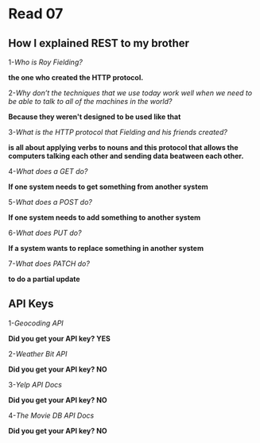 # Read 07

## How I explained REST to my brother

1-*Who is Roy Fielding?*

**the one who created the HTTP protocol.**

2-*Why don’t the techniques that we use today work well when we need to be able to talk to all of the machines in the world?*

**Because they weren't designed to be used like that**

3-*What is the HTTP protocol that Fielding and his friends created?*

**is all about applying verbs to nouns and this protocol that allows the computers talking each other and sending data beatween each other.**

4-*What does a GET do?*

**If one system needs to get something from another system**

5-*What does a POST do?*

**If one system needs to add something to another system**

6-*What does PUT do?*

**If a system wants to replace something in another system**

7-*What does PATCH do?*

**to do a partial update**


## API Keys

1-*Geocoding API*

**Did you get your API key? YES**

2-*Weather Bit API*

**Did you get your API key? NO**

3-*Yelp API Docs*

**Did you get your API key? NO**

4-*The Movie DB API Docs*

**Did you get your API key? NO**